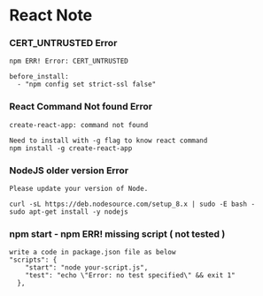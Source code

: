 # React Note

### CERT_UNTRUSTED Error
~~~
npm ERR! Error: CERT_UNTRUSTED
~~~
~~~
before_install:
  - "npm config set strict-ssl false"
~~~
### React Command Not found Error
~~~
create-react-app: command not found
~~~
~~~
Need to install with -g flag to know react command 
npm install -g create-react-app
~~~

### NodeJS older version Error
~~~
Please update your version of Node.
~~~
~~~
curl -sL https://deb.nodesource.com/setup_8.x | sudo -E bash -
sudo apt-get install -y nodejs
~~~
### npm start - npm ERR! missing script ( not tested )
~~~
write a code in package.json file as below
"scripts": {
    "start": "node your-script.js",
    "test": "echo \"Error: no test specified\" && exit 1"
  },
~~~
